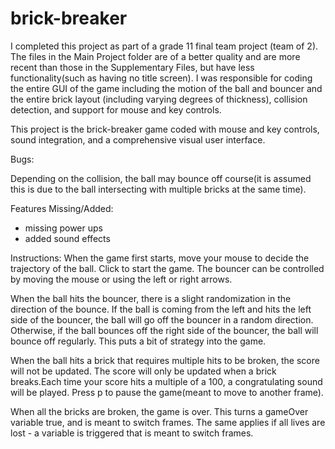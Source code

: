 # brick-breaker
I completed this project as part of a grade 11 final team project (team of 2).
The files in the Main Project folder are of a better quality and are more recent than those in the Supplementary Files, but have less functionality(such as having no title screen). I was responsible for coding the entire GUI of the game including the motion of the ball and bouncer and the entire brick layout (including varying degrees of thickness), collision detection, and support for mouse and key controls.

This project is the brick-breaker game coded with mouse and key controls, sound integration, and a comprehensive visual user interface.

Bugs:

Depending on the collision, the ball may bounce off course(it is assumed this is due to the ball intersecting with multiple bricks at the same time). 

Features Missing/Added:
 - missing power ups
 - added sound effects

Instructions:
When the game first starts, move your mouse to decide the trajectory of the ball. Click to start the game.
The bouncer can be controlled by moving the mouse or using the left or right arrows.

When the ball hits the bouncer, there is a slight randomization in the direction of the bounce. If the ball is coming from the left and hits the left side of the bouncer, the ball will go off the bouncer in a random direction. Otherwise, if the ball bounces off the right side of the bouncer, the ball will bounce off regularly. This puts a bit of strategy into the game.

When the ball hits a brick that requires multiple hits to be broken, the score will not be updated. The score will only be updated when a brick breaks.Each time your score hits a multiple of a 100, a congratulating sound will be played.
Press p to pause the game(meant to move to another frame).

When all the bricks are broken, the game is over. This turns a gameOver variable true, and is meant to switch frames. The same applies if all lives are lost - a variable is triggered that is meant to switch frames.
